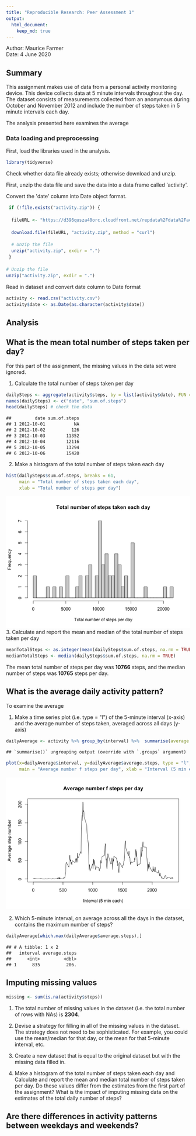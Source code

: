```yaml
---
title: "Reproducible Research: Peer Assessment 1"
output: 
  html_document: 
    keep_md: true
---
```




Author: Maurice Farmer  
Date: 4 June 2020


## Summary  
This assignment makes use of data from a personal activity monitoring device. This device collects data at 5 minute intervals throughout the day. The dataset consists of measurements collected from an anonymous during October and November 2012 and include the number of steps taken in 5 minute intervals each day.  

The analysis presented here examines the average

### Data loading and preprocessing  
First, load the libraries used in the analysis.  


```r
library(tidyverse)
```


Check whether data file already exists; otherwise download and unzip. 

First, unzip the data file and save the data into a data frame called 'activity'.  

Convert the 'date' column into Date object format.

```r
 if (!file.exists("activity.zip")) {
  
  fileURL <- "https://d396qusza40orc.cloudfront.net/repdata%2Fdata%2Factivity.zip"
  
  download.file(fileURL, "activity.zip", method = "curl")
  
  # Unzip the file
  unzip("activity.zip", exdir = ".")
 }

# Unzip the file
unzip("activity.zip", exdir = ".")
```

Read in dataset and convert date column to Date format

```r
activity <- read.csv("activity.csv")
activity$date <- as.Date(as.character(activity$date))
```

## Analysis

## What is the mean total number of steps taken per day?

For this part of the assignment, the missing values in the data set were ignored.  

1. Calculate the total number of steps taken per day  

```r
dailySteps <- aggregate(activity$steps, by = list(activity$date), FUN = sum)
names(dailySteps) <- c("date", "sum.of.steps")
head(dailySteps) # check the data
```

```
##         date sum.of.steps
## 1 2012-10-01           NA
## 2 2012-10-02          126
## 3 2012-10-03        11352
## 4 2012-10-04        12116
## 5 2012-10-05        13294
## 6 2012-10-06        15420
```

2. Make a histogram of the total number of steps taken each day  


```r
hist(dailySteps$sum.of.steps, breaks = 61, 
     main = "Total number of steps taken each day", 
     xlab = "Total number of steps per day")
```

![](PA1_template_files/figure-html/histogram1-1.png)<!-- -->
3. Calculate and report the mean and median of the total number of steps taken per day

```r
meanTotalSteps <- as.integer(mean(dailySteps$sum.of.steps, na.rm = TRUE))
medianTotalSteps <- median(dailySteps$sum.of.steps, na.rm = TRUE)
```

The mean total number of steps per day was **10766** steps, and the median number of steps was **10765** steps per day.

## What is the average daily activity pattern?

To examine the average   
1. Make a time series plot (i.e. type = "l") of the 5-minute interval (x-axis) and the average number of steps taken, averaged across all days (y-axis)


```r
dailyAverage <- activity %>% group_by(interval) %>%  summarise(average.steps = mean(steps, na.rm = TRUE))
```

```
## `summarise()` ungrouping output (override with `.groups` argument)
```

```r
plot(x=dailyAverage$interval, y=dailyAverage$average.steps, type = "l", 
     main = "Average number f steps per day", xlab = "Interval (5 min each)", ylab = "Average step number")
```

![](PA1_template_files/figure-html/dailypattern-1.png)<!-- -->

2. Which 5-minute interval, on average across all the days in the dataset, contains the maximum number of steps?


```r
dailyAverage[which.max(dailyAverage$average.steps),]
```

```
## # A tibble: 1 x 2
##   interval average.steps
##      <int>         <dbl>
## 1      835          206.
```

## Imputing missing values


```r
missing <- sum(is.na(activity$steps))
```

1. The total number of missing values in the dataset (i.e. the total number of rows with NAs) is **2304**.  

2. Devise a strategy for filling in all of the missing values in the dataset. The strategy does not need to be sophisticated. For example, you could use the mean/median for that day, or the mean for that 5-minute interval, etc.
3. Create a new dataset that is equal to the original dataset but with the missing data filled in.
4. Make a histogram of the total number of steps taken each day and Calculate and report the mean and median total number of steps taken per day. Do these values differ from the estimates from the first part of the assignment? What is the impact of imputing missing data on the estimates of the total daily number of steps?

## Are there differences in activity patterns between weekdays and weekends?
